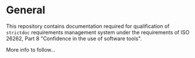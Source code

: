 # General
This repository contains documentation required for qualification of ```strictdoc``` requirements management system under the requirements of ISO 26262, Part 8 "Confidence in the use of software tools".

More info to follow...
